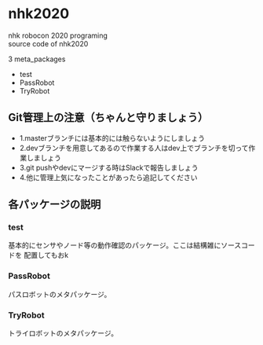 # nhk2020
nhk robocon 2020 programing  
source code of nhk2020 

3 meta_packages
- test
- PassRobot
- TryRobot

## Git管理上の注意（ちゃんと守りましょう）

- 1.masterブランチには基本的には触らないようにしましょう
- 2.devブランチを用意してあるので作業する人はdev上でブランチを切って作業しましょう
- 3.git pushやdevにマージする時はSlackで報告しましょう
- 4.他に管理上気になったことがあったら追記してください

## 各パッケージの説明

### test
基本的にセンサやノード等の動作確認のパッケージ。ここは結構雑にソースコードを
配置してもおk

### PassRobot
パスロボットのメタパッケージ。

### TryRobot
トライロボットのメタパッケージ。
